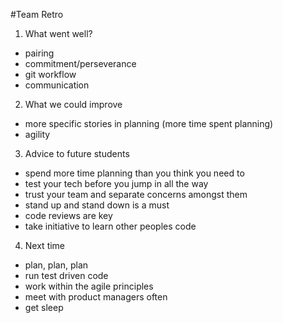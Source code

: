 #Team Retro

1. What went well?
- pairing
- commitment/perseverance
- git workflow
- communication

2. What we could improve
- more specific stories in planning (more time spent planning)
- agility


3. Advice to future students
- spend more time planning than you think you need to
- test your tech before you jump in all the way
- trust your team and separate concerns amongst them
- stand up and stand down is a must
- code reviews are key
- take initiative to learn other peoples code

4. Next time
- plan, plan, plan
- run test driven code
- work within the agile principles
- meet with product managers often
- get sleep
